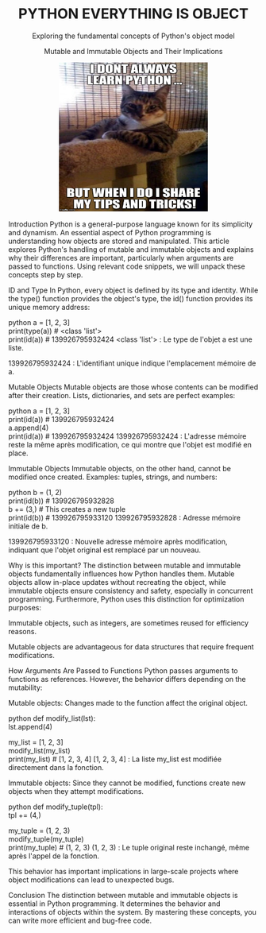 <div align="center"> <h1>PYTHON EVERYTHING IS OBJECT</h1> </div>

<div align="center"> <h>Exploring the fundamental concepts of Python's object model

Mutable and Immutable Objects and Their Implications</h1> </div>

<p align="center"> <img src="r_208403_QPSN8.jpg" alt="image d'un chat" width="300" height="300"/> </p>

Introduction
Python is a general-purpose language known for its simplicity and dynamism. An essential aspect of Python programming is understanding how objects are stored and manipulated. This article explores Python's handling of mutable and immutable objects and explains why their differences are important, particularly when arguments are passed to functions. Using relevant code snippets, we will unpack these concepts step by step.

ID and Type
In Python, every object is defined by its type and identity. While the type() function provides the object's type, the id() function provides its unique memory address:

python
a = [1, 2, 3]  
print(type(a))  # <class 'list'>  
print(id(a))  # 139926795932424
<class 'list'> : Le type de l'objet a est une liste.

139926795932424 : L'identifiant unique indique l'emplacement mémoire de a.

Mutable Objects
Mutable objects are those whose contents can be modified after their creation. Lists, dictionaries, and sets are perfect examples:

python
a = [1, 2, 3]  
print(id(a))  # 139926795932424  
a.append(4)  
print(id(a))  # 139926795932424
139926795932424 : L'adresse mémoire reste la même après modification, ce qui montre que l'objet est modifié en place.

Immutable Objects
Immutable objects, on the other hand, cannot be modified once created. Examples: tuples, strings, and numbers:

python
b = (1, 2)  
print(id(b))  # 139926795932828  
b += (3,)  # This creates a new tuple  
print(id(b))  # 139926795933120
139926795932828 : Adresse mémoire initiale de b.

139926795933120 : Nouvelle adresse mémoire après modification, indiquant que l'objet original est remplacé par un nouveau.

Why is this important?
The distinction between mutable and immutable objects fundamentally influences how Python handles them. Mutable objects allow in-place updates without recreating the object, while immutable objects ensure consistency and safety, especially in concurrent programming. Furthermore, Python uses this distinction for optimization purposes:

Immutable objects, such as integers, are sometimes reused for efficiency reasons.

Mutable objects are advantageous for data structures that require frequent modifications.

How Arguments Are Passed to Functions
Python passes arguments to functions as references. However, the behavior differs depending on the mutability:

Mutable objects:
Changes made to the function affect the original object.

python
def modify_list(lst):  
    lst.append(4)

my_list = [1, 2, 3]  
modify_list(my_list)  
print(my_list)  # [1, 2, 3, 4]
[1, 2, 3, 4] : La liste my_list est modifiée directement dans la fonction.

Immutable objects:
Since they cannot be modified, functions create new objects when they attempt modifications.

python
def modify_tuple(tpl):  
    tpl += (4,)

my_tuple = (1, 2, 3)  
modify_tuple(my_tuple)  
print(my_tuple)  # (1, 2, 3)
(1, 2, 3) : Le tuple original reste inchangé, même après l'appel de la fonction.

This behavior has important implications in large-scale projects where object modifications can lead to unexpected bugs.

Conclusion
The distinction between mutable and immutable objects is essential in Python programming. It determines the behavior and interactions of objects within the system. By mastering these concepts, you can write more efficient and bug-free code.
